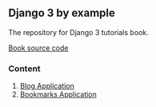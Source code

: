 ## Django 3 by example

The repository for Django 3 tutorials book.

[Book source code](https://github.com/PacktPublishing/Django-3-by-Example)


### Content
1. [Blog Application](https://github.com/emelyantsev/django_3_by_example/tree/master/mysite)
2. [Bookmarks Application](https://github.com/emelyantsev/django_3_by_example/tree/master/bookmarks)

